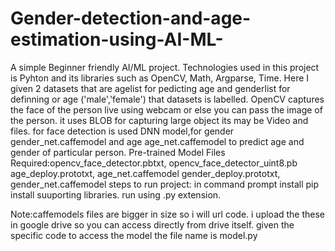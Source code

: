 # Gender-detection-and-age-estimation-using-AI-ML-
A simple Beginner friendly AI/ML project. Technologies used in this project is Pyhton and its libraries such as OpenCV, Math, Argparse, Time.
Here I given 2 datasets that are agelist for pedicting age and genderlist for definning or age ('male','female') that datasets is labelled.
OpenCV captures the face of the person live using webcam or else you can pass the image of the person.
it uses BLOB for capturing large object its may be Video and files. 
for face detection is used DNN model,for gender gender_net.caffemodel and age age_net.caffemodel to predict age and gender of particular person.
Pre-trained Model Files Required:opencv_face_detector.pbtxt, opencv_face_detector_uint8.pb
age_deploy.prototxt, age_net.caffemodel
gender_deploy.prototxt, gender_net.caffemodel
steps to run project: in command prompt install pip install suuporting libraries.
run using .py extension.


Note:caffemodels files are bigger in size so i will url code. i upload the these in google drive so you can access directly from drive itself. given the specific code to access the model
the file name is model.py

